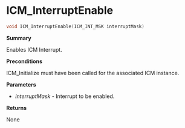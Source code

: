 # ICM_InterruptEnable

```c
void ICM_InterruptEnable(ICM_INT_MSK interruptMask)
```

**Summary**

Enables ICM Interrupt.

**Preconditions**

ICM_Initialize must have been called for the associated ICM instance.

**Parameters**

* *interruptMask* - Interrupt to be enabled.

**Returns**

None
